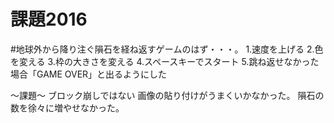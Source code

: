 # 課題2016
#地球外から降り注ぐ隕石を経ね返すゲームのはず・・・。
1.速度を上げる
2.色を変える
3.枠の大きさを変える
4.スペースキーでスタート
5.跳ね返せなかった場合「GAME OVER」と出るようにした

〜課題〜
ブロック崩しではない
画像の貼り付けがうまくいかなかった。
隕石の数を徐々に増やせなかった。